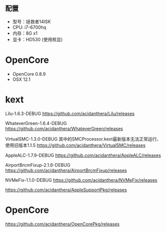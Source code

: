 ## 配置

- 型号：拯救者14ISK
- CPU: i7-6700hq
- 内存：8G x1
- 显卡：HD530 (使用核显)


# OpenCore
- OpenCore 0.8.9
- OSX 12.1


# kext

Lilu-1.6.3-DEBUG
https://github.com/acidanthera/Lilu/releases

WhateverGreen-1.6.4-DEBUG
https://github.com/acidanthera/WhateverGreen/releases

VirtualSMC-1.3.0-DEBUG
其中的SMCProcessor.kext最新版本无法正常运行、使用旧版本1.1.5
https://github.com/acidanthera/VirtualSMC/releases

AppleALC-1.7.9-DEBUG
https://github.com/acidanthera/AppleALC/releases

AirportBrcmFixup-2.1.6-DEBUG
https://github.com/acidanthera/AirportBrcmFixup/releases

NVMeFix-1.1.0-DEBUG
https://github.com/acidanthera/NVMeFix/releases

https://github.com/acidanthera/AppleSupportPkg/releases

# OpenCore

https://github.com/acidanthera/OpenCorePkg/releases
